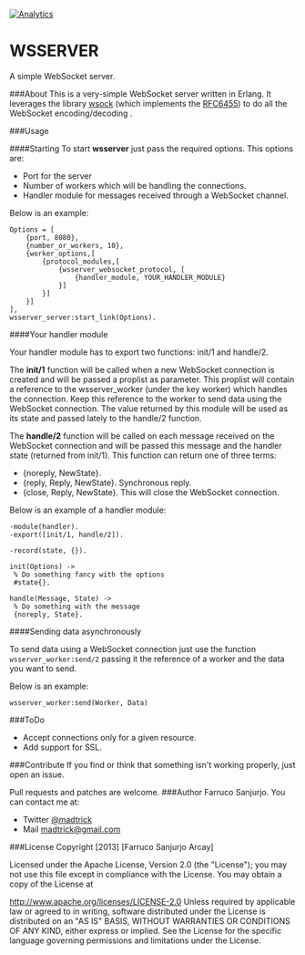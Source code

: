 [![Analytics](https://ga-beacon.appspot.com/UA-46795389-1/wsserver/README)](https://github.com/igrigorik/ga-beacon)

# WSSERVER

A simple WebSocket server.

###About
This is a very-simple WebSocket server written in Erlang. It leverages the library [wsock](https://github.com/madtrick/wsock) (which implements the [RFC6455](http://tools.ietf.org/html/rfc6455)) to do all the WebSocket encoding/decoding .

###Usage

####Starting
To start **wsserver** just pass the required options. This options are:

* Port for the server
* Number of workers which will be handling the connections.
* Handler module for messages received through a WebSocket channel.

Below is an example:

```
Options = [
	{port, 8080},
	{number_or_workers, 10},
	{worker_options,[
		{protocol_modules,[
			{wsserver_websocket_protocol, [
				{handler_module, YOUR_HANDLER_MODULE}
			}]
		}]
	}]
],
wsserver_server:start_link(Options).
```

####Your handler module

Your handler module has to export two functions: init/1 and handle/2.

The **init/1** function will be called when a new WebSocket connection is created and will be passed a proplist as parameter. This proplist will contain a reference to the wsserver_worker (under the key worker) which handles the connection. Keep this reference to the worker to send data using the WebSocket connection. The value returned by this module will be used as its state and passed lately to the handle/2 function.

The **handle/2** function will be called on each message received on the WebSocket connection and will be passed this message and the handler state (returned from init/1). This function can return one of three terms:

* {noreply, NewState}.
* {reply, Reply, NewState}. Synchronous reply.
* {close, Reply, NewState}. This will close the WebSocket connection.

Below is an example of a handler module:

```
-module(handler).
-export([init/1, handle/2]).

-record(state, {}).

init(Options) ->
 % Do something fancy with the options
 #state{}.
 
handle(Message, State) ->
 % Do something with the message
 {noreply, State}.
```

####Sending data asynchronously

To send data using a WebSocket connection just use the function ```wsserver_worker:send/2``` passing it the reference of a worker and the data you want to send.

Below is an example:

```
wsserver_worker:send(Worker, Data)
```


###ToDo

* Accept connections only for a given resource.
* Add support for SSL.

###Contribute
If you find or think that something isn't working properly, just open an issue.

Pull requests and patches are welcome.
###Author
Farruco Sanjurjo. You can contact me at:

* Twitter [@madtrick](https://twitter.com/madtrick)
* Mail madtrick@gmail.com

###License
Copyright [2013] [Farruco Sanjurjo Arcay]

Licensed under the Apache License, Version 2.0 (the "License"); you may not use this file except in compliance with the License. You may obtain a copy of the License at

http://www.apache.org/licenses/LICENSE-2.0 Unless required by applicable law or agreed to in writing, software distributed under the License is distributed on an "AS IS" BASIS, WITHOUT WARRANTIES OR CONDITIONS OF ANY KIND, either express or implied. See the License for the specific language governing permissions and limitations under the License.
